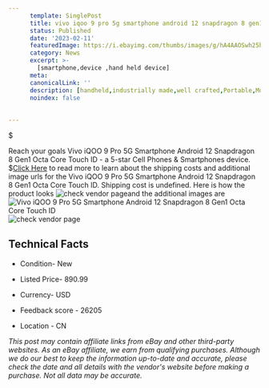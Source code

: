 ```yaml
---
      template: SinglePost
      title: vivo iqoo 9 pro 5g smartphone android 12 snapdragon 8 gen1 octa core touch id
      status: Published
      date: '2023-02-11'
      featuredImage: https://i.ebayimg.com/thumbs/images/g/hA4AAOSwh25h2llj/s-l225.jpg
      category: News
      excerpt: >-
        [smartphone,device ,hand held device]
      meta:
      canonicalLink: ''
      description: [handheld,industrially made,well crafted,Portable,Mobile,Compact,Convenient,Lightweight,Maneuverable,Man-portable,Miniature,Carriable,Hand-held,Light,Holdable,Transportable,Mobile device,Pocket-sized,On-the-go,Wireless,Cordless,Compact size,Convenient size, smartphone,device ,hand held device]
      noindex: false
      
        
---
```

$

Reach your goals Vivo iQOO 9 Pro 5G Smartphone Android 12 Snapdragon 8 Gen1 Octa Core Touch ID - a 5-star Cell Phones & Smartphones device.
$[Click Here](https://www.ebay.com/itm/203785884245?hash=item2f7295d255%3Ag%3AhA4AAOSwh25h2llj&mkevt=1&mkcid=1&mkrid=711-53200-19255-0&campid=%253CePNCampaignId%253E&customid=%253CreferenceId%253E&toolid=10049) to read more to learn about the shipping costs and additional image urls for the Vivo iQOO 9 Pro 5G Smartphone Android 12 Snapdragon 8 Gen1 Octa Core Touch ID. Shipping cost is undefined. Here is how the product looks ![check vendor page](https://i.ebayimg.com/thumbs/images/g/hA4AAOSwh25h2llj/s-l225.jpg)and the additional images are![Vivo iQOO 9 Pro 5G Smartphone Android 12 Snapdragon 8 Gen1 Octa Core Touch ID](https://i.ebayimg.com/images/g/hA4AAOSwh25h2llj/s-l960.jpg)![check vendor page](https://origin-galleryplus.ebayimg.com/ws/web/203785884245_2_0_1/225x225.jpg,https://origin-galleryplus.ebayimg.com/ws/web/203785884245_3_0_1/225x225.jpg,https://origin-galleryplus.ebayimg.com/ws/web/203785884245_4_0_1/225x225.jpg,https://origin-galleryplus.ebayimg.com/ws/web/203785884245_5_0_1/225x225.jpg,https://origin-galleryplus.ebayimg.com/ws/web/203785884245_6_0_1/225x225.jpg)



 ## Technical Facts 



     
      

 - Condition- New 


      

 - Listed Price- 890.99 


      

 - Currency- USD 


      

 - Feedback score - 26205 


      

 - Location - CN 


      
      

 *_This post may contain affiliate links from eBay and other third-party websites. As an eBay affiliate, we earn from qualifying purchases. Although we do our best to keep the information up-to-date and accurate, please check the date and all details with the vendor's website before making a purchase. Not all data may be accurate._*






